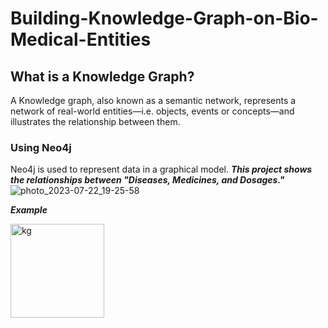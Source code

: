 # Building-Knowledge-Graph-on-Bio-Medical-Entities

## What is a Knowledge Graph?
A Knowledge graph, also known as a semantic network, represents a network of real-world entities—i.e. objects, events or concepts—and illustrates the relationship between them.

### Using Neo4j
Neo4j is used to represent data in a graphical model.
***This project shows the  relationships between "Diseases, Medicines, and Dosages."*** 
![photo_2023-07-22_19-25-58](https://github.com/rithanyarb/Building-Knowledge-Graph-on-Bio-Medical-Entities/assets/127092743/da2e8c40-1d96-4d1d-8720-421840806916)

***Example***

<img width="150" alt="kg" src="https://github.com/rithanyarb/Building-Knowledge-Graph-on-Bio-Medical-Entities/assets/127092743/6638649d-fbc0-4304-9783-87fa38f3c183">
